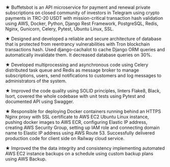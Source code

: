 ★ Buffetsbot is an API microservice for payment and renewal private subscriptions on closed community of investors in Telegram using crypto payments in TRC-20 USDT with mission-critical transaction hash validation using AWS, Docker, Python, Django Rest Framework, PostgreSQL, Redis, Nginx, Gunicorn, Celery, Pytest, Ubuntu Linux, SSL.

★ Designed and developed a reliable and secure architecture of database that is protected from reentrancy vulnerabilities with Tron blockchain transactions hash. Used django-cachalot to cache Django ORM queries and automatically invalidate them. It decreased database queries on 30%.

★ Developed multiprocessing and asynchronous code using Celery distributed task queue and Redis as message broker to manage subscriptions, users, send notifications to customers and log messages to administrators of the system.

★ Improved the code quality using SOLID principles, linters Flake8, Black, Isort, covered the whole codebase with unit tests using Pytest and documented API using Swagger.

★ Responsible for deploying Docker containers running behind an HTTPS Nginx proxy with SSL certificate to AWS EC2 Ubuntu Linux instance, pushing docker images to AWS ECR, configuring Elastic IP address, creating AWS Security Group, setting up IAM role and connecting domain name to Elastic IP address using AWS Route 53. Successfully delivered production code for client side on Railway cloud service.

★ Improved the the data integrity and consistency implementing automated AWS EC2 instance backups on a schedule using custom backup plans using AWS Backup.
